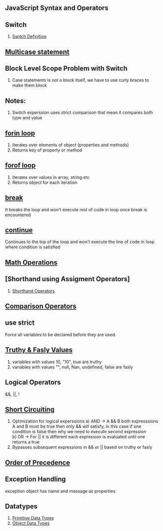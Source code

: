 ## JavaScript Syntax and Operators 

## Switch 
1) [Switch Definition](./../img/switch.png)

## [Multicase statement](./../switch.js)

## Block Level Scope Problem with Switch 
1) Case statements is not a block itself, we have to use curly braces to make them block 

## Notes:
1) Switch experssion uses strict comparison that mean it compares both type and value

## [forin loop](./../forin.js)
1) Iterates over elements of object (properties and methods)
2) Returns key of property or method

## [forof loop](./../forof.js)
1) Iterates over values in array, string etc
2) Returns object for each iteration

## [break](./../breakcontinue.js)
It breaks the loop and won't execute rest of code in loop once break is encountered 

## [continue](./../breakcontinue.js)
Continues to the top of the loop and won't execute the line of code in loop where condition is satisfied 

## [Math Operations](./../mathoperations.js)

## [Shorthand using Assigment Operators]

1) [Shorthand Operators](./../img/assignmentoperators.png)

## [Comparison Operators](./../img/comparison-operators.png)

## use strict 
Force all variables to be declared before they are used. 

## [Truthy & Fasly Values](./../truthyfasly.js)

1)  variables with values 10, "10", true are truthy 
2) variables with values "", null, Nan, undefined, false are fasly 

## Logical Operators
&&, ||, !

## [Short Circuiting](./../shortcircuiting.js)
1) Optimization for logical experssions
    a) AND -> A && B both expresssions A and B must be true then only  && will satisfy, in this case if one condition is false then why we need to execute second expression  
    b) OR -> For || it is different each expression is evaluated until one returns a true
2) Bypasses subsequent expressions in && or || based on truthy or fasly 

## [Order of Precedence](./../img/OrderOfPrecedence.png)

## Exception Handling 
exception object has name and message as properties

## Datatypes
1) [Primitive Data Types](./../img/primitivedatatypes.png)
2) [Object Data Types](./../img/objectdatatypes.png)




